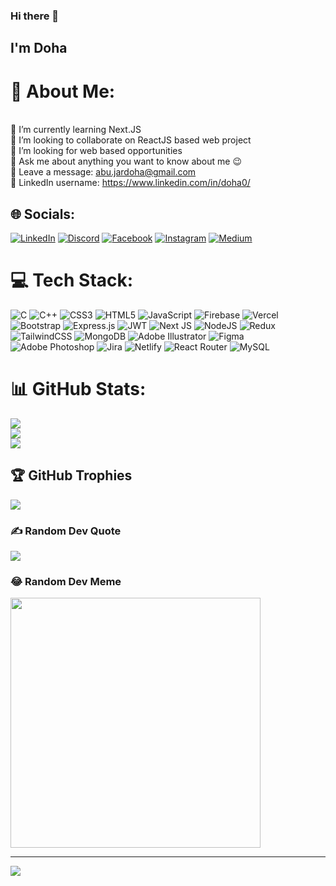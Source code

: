 ### Hi there 👋
## I'm Doha
<!--
**Doha0/Doha0** is a ✨ _special_ ✨ repository because its `README.md` (this file) appears on your GitHub profile.

Here are some ideas to get you started:

- 🔭 I’m currently working on ...
- 🌱 I’m currently learning ...
- 👯 I’m looking to collaborate on ...
- 🤔 I’m looking for help with ...
- 💬 Ask me about ...
- 📫 How to reach me: ...
- 😄 Pronouns: ...
- ⚡ Fun fact: ...
-->

# 💫 About Me:
<br>🌱 I’m currently learning Next.JS
<br>👯 I’m looking to collaborate on ReactJS based web project
<br>🤝 I’m looking for web based opportunities 
<br>💬 Ask me about anything you want to know about me 😉
<br>📧 Leave a message: abu.jardoha@gmail.com
<br>📲 LinkedIn username: https://www.linkedin.com/in/doha0/


## 🌐 Socials:
[![LinkedIn](https://img.shields.io/badge/LinkedIn-%230077B5.svg?logo=linkedin&logoColor=white)](https://linkedin.com/in/https://www.linkedin.com/in/doha0/)
[![Discord](https://img.shields.io/badge/Discord-%237289DA.svg?logo=discord&logoColor=white)](https://discord.gg/Doha#2861) [![Facebook](https://img.shields.io/badge/Facebook-%231877F2.svg?logo=Facebook&logoColor=white)](https://facebook.com/https://www.facebook.com/abujargifarydoha) [![Instagram](https://img.shields.io/badge/Instagram-%23E4405F.svg?logo=Instagram&logoColor=white)](https://instagram.com/https://www.instagram.com/doha_1.0.1/)  [![Medium](https://img.shields.io/badge/Medium-12100E?logo=medium&logoColor=white)](https://medium.com/@https://medium.com/@abu.jardoha) 

# 💻 Tech Stack:
![C](https://img.shields.io/badge/c-%2300599C.svg?style=flat&logo=c&logoColor=white) ![C++](https://img.shields.io/badge/c++-%2300599C.svg?style=flat&logo=c%2B%2B&logoColor=white) ![CSS3](https://img.shields.io/badge/css3-%231572B6.svg?style=flat&logo=css3&logoColor=white) ![HTML5](https://img.shields.io/badge/html5-%23E34F26.svg?style=flat&logo=html5&logoColor=white) ![JavaScript](https://img.shields.io/badge/javascript-%23323330.svg?style=flat&logo=javascript&logoColor=%23F7DF1E) ![Firebase](https://img.shields.io/badge/firebase-%23039BE5.svg?style=flat&logo=firebase) ![Vercel](https://img.shields.io/badge/vercel-%23000000.svg?style=flat&logo=vercel&logoColor=white) ![Bootstrap](https://img.shields.io/badge/bootstrap-%238511FA.svg?style=flat&logo=bootstrap&logoColor=white) ![Express.js](https://img.shields.io/badge/express.js-%23404d59.svg?style=flat&logo=express&logoColor=%2361DAFB) ![JWT](https://img.shields.io/badge/JWT-black?style=flat&logo=JSON%20web%20tokens) ![Next JS](https://img.shields.io/badge/Next-black?style=flat&logo=next.js&logoColor=white) ![NodeJS](https://img.shields.io/badge/node.js-6DA55F?style=flat&logo=node.js&logoColor=white) ![Redux](https://img.shields.io/badge/redux-%23593d88.svg?style=flat&logo=redux&logoColor=white) ![TailwindCSS](https://img.shields.io/badge/tailwindcss-%2338B2AC.svg?style=flat&logo=tailwind-css&logoColor=white) ![MongoDB](https://img.shields.io/badge/MongoDB-%234ea94b.svg?style=flat&logo=mongodb&logoColor=white) ![Adobe Illustrator](https://img.shields.io/badge/adobe%20illustrator-%23FF9A00.svg?style=flat&logo=adobe%20illustrator&logoColor=white) ![Figma](https://img.shields.io/badge/figma-%23F24E1E.svg?style=flat&logo=figma&logoColor=white) ![Adobe Photoshop](https://img.shields.io/badge/adobe%20photoshop-%2331A8FF.svg?style=flat&logo=adobe%20photoshop&logoColor=white) ![Jira](https://img.shields.io/badge/jira-%230A0FFF.svg?style=flat&logo=jira&logoColor=white) ![Netlify](https://img.shields.io/badge/netlify-%23000000.svg?style=flat&logo=netlify&logoColor=#00C7B7) ![React Router](https://img.shields.io/badge/React_Router-CA4245?style=flat&logo=react-router&logoColor=white) ![MySQL](https://img.shields.io/badge/mysql-%2300000f.svg?style=flat&logo=mysql&logoColor=white)
# 📊 GitHub Stats:
![](https://github-readme-stats.vercel.app/api?username=Doha0&theme=dark&hide_border=false&include_all_commits=true&count_private=true)<br/>
![](https://github-readme-streak-stats.herokuapp.com/?user=Doha0&theme=dark&hide_border=false)<br/>
![](https://github-readme-stats.vercel.app/api/top-langs/?username=Doha0&theme=dark&hide_border=false&include_all_commits=true&count_private=true&layout=compact)

## 🏆 GitHub Trophies
![](https://github-profile-trophy.vercel.app/?username=Doha0&theme=radical&no-frame=true&no-bg=false&margin-w=4)

### ✍️ Random Dev Quote
![](https://quotes-github-readme.vercel.app/api?type=vetical&theme=light)

### 😂 Random Dev Meme
<img src='https://randommeme-five.vercel.app/' style="height: 400px;"/>

---
[![](https://visitcount.itsvg.in/api?id=Doha0&icon=0&color=8)](https://visitcount.itsvg.in)

<!-- Proudly created with GPRM ( https://gprm.itsvg.in ) -->
